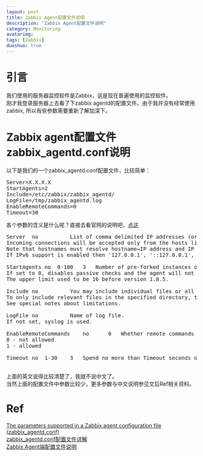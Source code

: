 ```yaml
---
layout: post
title: Zabbix Agent配置文件说明
description: "Zabbix Agent配置文件说明"
category: Monitoring
avatarimg: 
tags: [Zabbix]
duoshuo: true
---
```


# 引言
我们使用的服务器监控软件是Zabbix，这是现在普遍使用的监控软件。  
刚才我登录服务器上去看了下zabbix agentd的配置文件。由于我并没有经常使用zabbix, 所以有些参数需要重新了解加深下。  

# Zabbix agent配置文件zabbix_agentd.conf说明
以下是我们的一个zabbix_agentd.conf配置文件，比较简单：
<pre>
Server=X.X.X.X
StartAgents=2
Include=/etc/zabbix/zabbix_agentd/
LogFile=/tmp/zabbix_agentd.log
EnableRemoteCommands=0
Timeout=30
</pre>

各个参数的含义是什么呢？直接去看官网的说明吧，[点这](https://www.zabbix.com/documentation/2.4/manual/appendix/config/zabbix_agentd)  

<pre>
Server	no			List of comma delimited IP addresses (or hostnames) of Zabbix servers. Spaces are allowed since the Zabbix 2.2 version.
Incoming connections will be accepted only from the hosts listed here.
Note that hostnames must resolve hostname→IP address and IP address→hostname.
If IPv6 support is enabled then '127.0.0.1', '::127.0.0.1', '::ffff:127.0.0.1' are treated equally.

StartAgents	no	0-100	3	Number of pre-forked instances of zabbix_agentd that process passive checks.
If set to 0, disables passive checks and the agent will not listen on any TCP port.
The upper limit used to be 16 before version 1.8.5.

Include	no			You may include individual files or all files in a directory in the configuration file.
To only include relevant files in the specified directory, the asterisk wildcard character is supported for pattern matching. For example: /absolute/path/to/config/files/*.conf. Pattern matching is supported since Zabbix 2.4.0.
See special notes about limitations.

LogFile	no			Name of log file.
If not set, syslog is used.

EnableRemoteCommands	no		0	Whether remote commands from Zabbix server are allowed.
0 - not allowed
1 - allowed

Timeout	no	1-30	3	Spend no more than Timeout seconds on processing

</pre>

上面的英文说得比较清楚了，我就不说中文了。  
当然上面的配置文件中参数比较少，更多参数与中文说明参见文后Ref相关资料。

# Ref
[The parameters supported in a Zabbix agent configuration file (zabbix_agentd.conf)](https://www.zabbix.com/documentation/2.4/manual/appendix/config/zabbix_agentd)  
[zabbix_agentd.conf配置文件详解](http://www.ttlsa.com/zabbix/zabbix_agentd-conf-description/)  
[Zabbix Agent端配置文件说明](http://blog.chinaunix.net/uid-29155617-id-4668602.html)  


